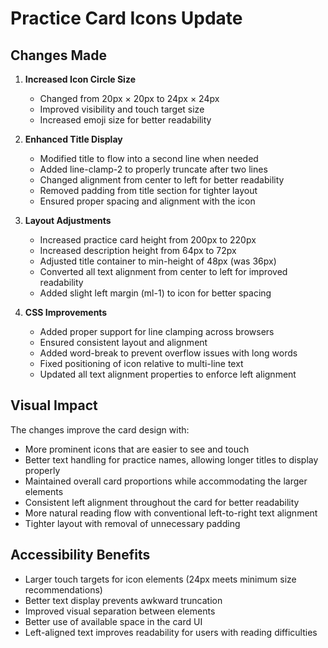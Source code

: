 # Practice Card Icons Update

## Changes Made

1. **Increased Icon Circle Size**
   - Changed from 20px × 20px to 24px × 24px
   - Improved visibility and touch target size
   - Increased emoji size for better readability

2. **Enhanced Title Display**
   - Modified title to flow into a second line when needed
   - Added line-clamp-2 to properly truncate after two lines
   - Changed alignment from center to left for better readability
   - Removed padding from title section for tighter layout
   - Ensured proper spacing and alignment with the icon

3. **Layout Adjustments**
   - Increased practice card height from 200px to 220px
   - Increased description height from 64px to 72px
   - Adjusted title container to min-height of 48px (was 36px)
   - Converted all text alignment from center to left for improved readability
   - Added slight left margin (ml-1) to icon for better spacing

4. **CSS Improvements**
   - Added proper support for line clamping across browsers
   - Ensured consistent layout and alignment
   - Added word-break to prevent overflow issues with long words
   - Fixed positioning of icon relative to multi-line text
   - Updated all text alignment properties to enforce left alignment

## Visual Impact

The changes improve the card design with:
- More prominent icons that are easier to see and touch
- Better text handling for practice names, allowing longer titles to display properly
- Maintained overall card proportions while accommodating the larger elements
- Consistent left alignment throughout the card for better readability
- More natural reading flow with conventional left-to-right text alignment
- Tighter layout with removal of unnecessary padding

## Accessibility Benefits

- Larger touch targets for icon elements (24px meets minimum size recommendations)
- Better text display prevents awkward truncation
- Improved visual separation between elements
- Better use of available space in the card UI
- Left-aligned text improves readability for users with reading difficulties
